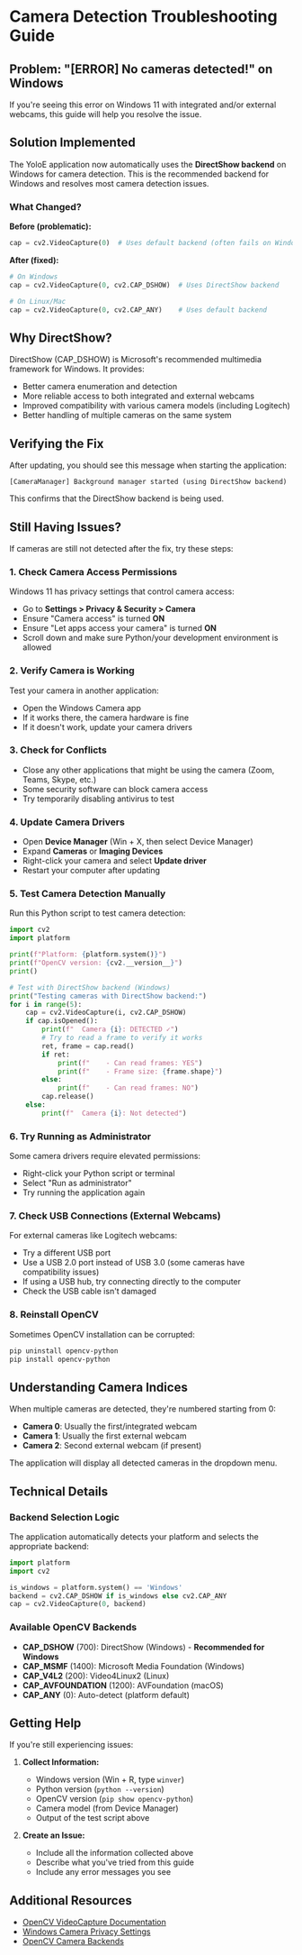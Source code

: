 # Camera Detection Troubleshooting Guide

## Problem: "[ERROR] No cameras detected!" on Windows

If you're seeing this error on Windows 11 with integrated and/or external webcams, this guide will help you resolve the issue.

## Solution Implemented

The YoloE application now automatically uses the **DirectShow backend** on Windows for camera detection. This is the recommended backend for Windows and resolves most camera detection issues.

### What Changed?

**Before (problematic):**
```python
cap = cv2.VideoCapture(0)  # Uses default backend (often fails on Windows)
```

**After (fixed):**
```python
# On Windows
cap = cv2.VideoCapture(0, cv2.CAP_DSHOW)  # Uses DirectShow backend

# On Linux/Mac
cap = cv2.VideoCapture(0, cv2.CAP_ANY)    # Uses default backend
```

## Why DirectShow?

DirectShow (CAP_DSHOW) is Microsoft's recommended multimedia framework for Windows. It provides:
- Better camera enumeration and detection
- More reliable access to both integrated and external webcams
- Improved compatibility with various camera models (including Logitech)
- Better handling of multiple cameras on the same system

## Verifying the Fix

After updating, you should see this message when starting the application:
```
[CameraManager] Background manager started (using DirectShow backend)
```

This confirms that the DirectShow backend is being used.

## Still Having Issues?

If cameras are still not detected after the fix, try these steps:

### 1. Check Camera Access Permissions
Windows 11 has privacy settings that control camera access:
- Go to **Settings > Privacy & Security > Camera**
- Ensure "Camera access" is turned **ON**
- Ensure "Let apps access your camera" is turned **ON**
- Scroll down and make sure Python/your development environment is allowed

### 2. Verify Camera is Working
Test your camera in another application:
- Open the Windows Camera app
- If it works there, the camera hardware is fine
- If it doesn't work, update your camera drivers

### 3. Check for Conflicts
- Close any other applications that might be using the camera (Zoom, Teams, Skype, etc.)
- Some security software can block camera access
- Try temporarily disabling antivirus to test

### 4. Update Camera Drivers
- Open **Device Manager** (Win + X, then select Device Manager)
- Expand **Cameras** or **Imaging Devices**
- Right-click your camera and select **Update driver**
- Restart your computer after updating

### 5. Test Camera Detection Manually

Run this Python script to test camera detection:

```python
import cv2
import platform

print(f"Platform: {platform.system()}")
print(f"OpenCV version: {cv2.__version__}")
print()

# Test with DirectShow backend (Windows)
print("Testing cameras with DirectShow backend:")
for i in range(5):
    cap = cv2.VideoCapture(i, cv2.CAP_DSHOW)
    if cap.isOpened():
        print(f"  Camera {i}: DETECTED ✓")
        # Try to read a frame to verify it works
        ret, frame = cap.read()
        if ret:
            print(f"    - Can read frames: YES")
            print(f"    - Frame size: {frame.shape}")
        else:
            print(f"    - Can read frames: NO")
        cap.release()
    else:
        print(f"  Camera {i}: Not detected")
```

### 6. Try Running as Administrator
Some camera drivers require elevated permissions:
- Right-click your Python script or terminal
- Select "Run as administrator"
- Try running the application again

### 7. Check USB Connections (External Webcams)
For external cameras like Logitech webcams:
- Try a different USB port
- Use a USB 2.0 port instead of USB 3.0 (some cameras have compatibility issues)
- If using a USB hub, try connecting directly to the computer
- Check the USB cable isn't damaged

### 8. Reinstall OpenCV
Sometimes OpenCV installation can be corrupted:
```bash
pip uninstall opencv-python
pip install opencv-python
```

## Understanding Camera Indices

When multiple cameras are detected, they're numbered starting from 0:
- **Camera 0**: Usually the first/integrated webcam
- **Camera 1**: Usually the first external webcam
- **Camera 2**: Second external webcam (if present)

The application will display all detected cameras in the dropdown menu.

## Technical Details

### Backend Selection Logic
The application automatically detects your platform and selects the appropriate backend:

```python
import platform
import cv2

is_windows = platform.system() == 'Windows'
backend = cv2.CAP_DSHOW if is_windows else cv2.CAP_ANY
cap = cv2.VideoCapture(0, backend)
```

### Available OpenCV Backends
- **CAP_DSHOW** (700): DirectShow (Windows) - **Recommended for Windows**
- **CAP_MSMF** (1400): Microsoft Media Foundation (Windows)
- **CAP_V4L2** (200): Video4Linux2 (Linux)
- **CAP_AVFOUNDATION** (1200): AVFoundation (macOS)
- **CAP_ANY** (0): Auto-detect (platform default)

## Getting Help

If you're still experiencing issues:

1. **Collect Information:**
   - Windows version (Win + R, type `winver`)
   - Python version (`python --version`)
   - OpenCV version (`pip show opencv-python`)
   - Camera model (from Device Manager)
   - Output of the test script above

2. **Create an Issue:**
   - Include all the information collected above
   - Describe what you've tried from this guide
   - Include any error messages you see

## Additional Resources

- [OpenCV VideoCapture Documentation](https://docs.opencv.org/master/d8/dfe/classcv_1_1VideoCapture.html)
- [Windows Camera Privacy Settings](https://support.microsoft.com/windows/camera-privacy-settings)
- [OpenCV Camera Backends](https://docs.opencv.org/master/d4/d15/group__videoio__flags__base.html)
